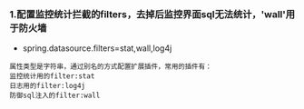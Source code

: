 ###  1.配置监控统计拦截的filters，去掉后监控界面sql无法统计，'wall'用于防火墙
- spring.datasource.filters=stat,wall,log4j
```
属性类型是字符串，通过别名的方式配置扩展插件，常用的插件有：
监控统计用的filter:stat
日志用的filter:log4j
防御sql注入的filter:wall
```